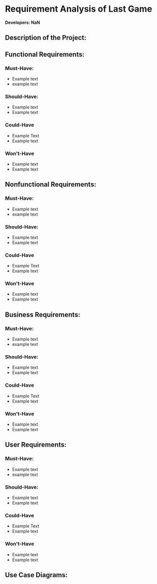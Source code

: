 # Requirement Analysis of Last Game
**Developers: NaN**

## Description of the Project:


## Functional Requirements:

### Must-Have:

* Example text
* example text

### Should-Have:

* Example text
* Example text 

### Could-Have
* Example Text
* Example text

### Won't-Have

* Example text
* Example text

## Nonfunctional Requirements:

### Must-Have:

* Example text
* example text

### Should-Have:

* Example text
* Example text 

### Could-Have
* Example Text
* Example text

### Won't-Have

* Example text
* Example text

## Business Requirements:

### Must-Have:

* Example text
* example text

### Should-Have:

* Example text
* Example text 

### Could-Have
* Example Text
* Example text

### Won't-Have

* Example text
* Example text

## User Requirements:

### Must-Have:

* Example text
* example text

### Should-Have:

* Example text
* Example text 

### Could-Have
* Example Text
* Example text

### Won't-Have

* Example text
* Example text

## Use Case Diagrams:

